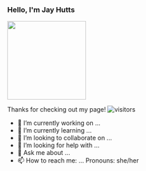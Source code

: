 ### Hello, I'm Jay Hutts

<img height="180em" src="https://github-readme-stats.vercel.app/api?username=jay-bean&show_icons=true&hide_border=true&&count_private=true&include_all_commits=true" />

Thanks for checking out my page! ![visitors](https://visitor-badge.glitch.me/badge?page_id=page.id)

- 🔭 I’m currently working on ...
- 🌱 I’m currently learning ...
- 👯 I’m looking to collaborate on ...
- 🤔 I’m looking for help with ...
- 💬 Ask me about ...
- 📫 How to reach me: ...
Pronouns: she/her



